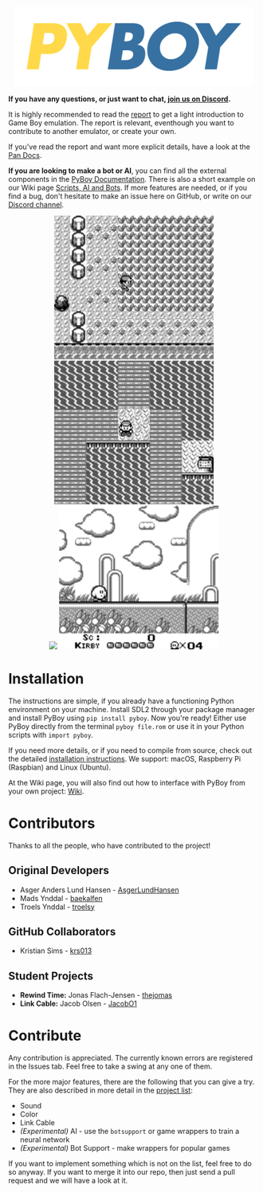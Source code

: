 <p align="center">
<img src="README/pyboy.svg" width="480">
</p>

__If you have any questions, or just want to chat, [join us on Discord](https://discord.gg/Zrf2nyH).__


It is highly recommended to read the [report](https://github.com/Baekalfen/PyBoy/raw/master/PyBoy.pdf) to get a light introduction to Game Boy emulation. The report is relevant, eventhough you want to contribute to another emulator, or create your own.

If you've read the report and want more explicit details, have a look at the [Pan Docs](http://bgb.bircd.org/pandocs.htm).

__If you are looking to make a bot or AI__, you can find all the external components in the [PyBoy Documentation](https://baekalfen.github.io/PyBoy/index.html). There is also a short example on our Wiki page [Scripts, AI and Bots](https://github.com/Baekalfen/PyBoy/wiki/Scripts,-AI-and-Bots). If more features are needed, or if you find a bug, don't hesitate to make an issue here on GitHub, or write on our [Discord channel](https://discord.gg/Zrf2nyH).

<p align="center">
<img src="https://github.com/Baekalfen/PyBoy/raw/master/README/1.gif" width="320">
<img src="https://github.com/Baekalfen/PyBoy/raw/master/README/2.gif" width="320"><br>
<img src="https://github.com/Baekalfen/PyBoy/raw/master/README/3.gif" width="320">
<img src="https://github.com/Baekalfen/PyBoy/raw/master/README/4.gif" width="320">
</p>

Installation
============
The instructions are simple, if you already have a functioning Python environment on your machine. Install SDL2 through your package manager and install PyBoy using `pip install pyboy`. Now you're ready! Either use PyBoy directly from the terminal `pyboy file.rom` or use it in your Python scripts with `import pyboy`.

If you need more details, or if you need to compile from source, check out the detailed [installation instructions](https://github.com/Baekalfen/PyBoy/wiki/Installation). We support: macOS, Raspberry Pi (Raspbian) and Linux (Ubuntu).

At the Wiki page, you will also find out how to interface with PyBoy from your own project: [Wiki](https://github.com/Baekalfen/PyBoy/wiki).


Contributors
============

Thanks to all the people, who have contributed to the project!

Original Developers
-------------------

 * Asger Anders Lund Hansen - [AsgerLundHansen](https://github.com/AsgerLundHansen)
 * Mads Ynddal - [baekalfen](https://github.com/Baekalfen)
 * Troels Ynddal - [troelsy](https://github.com/troelsy)

GitHub Collaborators
--------------------

 * Kristian Sims - [krs013](https://github.com/krs013)

Student Projects
----------------

 * __Rewind Time:__ Jonas Flach-Jensen - [thejomas](https://github.com/thejomas)
 * __Link Cable:__ Jacob Olsen - [JacobO1](https://github.com/JacobO1)

Contribute
==========
Any contribution is appreciated. The currently known errors are registered in the Issues tab. Feel free to take a swing at any one of them.

For the more major features, there are the following that you can give a try. They are also described in more detail in the [project list](https://github.com/Baekalfen/PyBoy/raw/master/Projects/Projects.pdf):
* Sound
* Color
* Link Cable
* _(Experimental)_ AI - use the `botsupport` or game wrappers to train a neural network
* _(Experimental)_ Bot Support - make wrappers for popular games

If you want to implement something which is not on the list, feel free to do so anyway. If you want to merge it into our repo, then just send a pull request and we will have a look at it.

